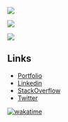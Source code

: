 ![](https://github-stats.denissouza.dev/api?username=denisrudnei&show_icons=true&count_private=true&theme=dracula)

![](https://github-stats.denissouza.dev/api/wakatime?username=denisrudnei&theme=dracula)

![](https://github-stats.denissouza.dev/api/top-langs/?username=denisrudnei&layout=compact&langs_count=8&theme=dracula)

## Links

 - [Portfolio](https://www.denissouza.dev)
 - [Linkedin](https://br.linkedin.com/in/denis-rudnei-de-souza)
 - [StackOverflow](https://pt.stackoverflow.com/users/53279/denis-rudnei-de-souza)
 - [Twitter](https://www.twitter.com/@bm_dns)

[![wakatime](https://wakatime.com/badge/user/309548b3-a935-4fbc-8746-8ea0bcb9a797.svg?style=for-the-badge)](https://wakatime.com/@309548b3-a935-4fbc-8746-8ea0bcb9a797)
